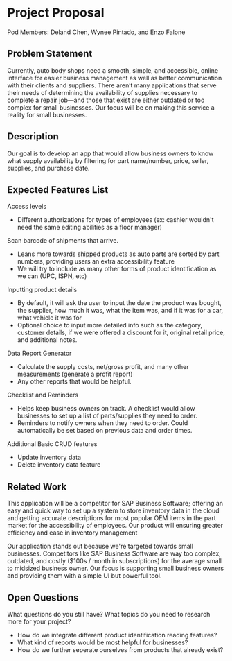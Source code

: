 # Project Proposal

Pod Members: Deland Chen, Wynee Pintado, and Enzo Falone 

## Problem Statement

Currently, auto body shops need a smooth, simple, and accessible, online interface for easier business management as well as better communication with their clients and suppliers. There aren’t many applications that serve their needs of determining the availability of supplies necessary to complete a repair job—and those that exist are either outdated or too complex for small businesses. Our focus will be on making this service a reality for small businesses.

## Description

Our goal is to develop an app that would allow business owners to know what supply availability by filtering for part name/number, price, seller, supplies, and purchase date. 

## Expected Features List
Access levels
  - Different authorizations for types of employees (ex: cashier wouldn't need the same editing abilities as a floor manager)

Scan barcode of shipments that arrive.
  - Leans more towards shipped products as auto parts are sorted by part numbers, providing users an extra accessibility feature
  - We will try to include as many other forms of product identification as we can (UPC, ISPN, etc)
  
Inputting product details
  - By default, it will ask the user to input the date the product was bought, the supplier, how much it was, what the item was, and if it was for a car, what vehicle it was for
  - Optional choice to input more detailed info such as the category, customer details, if we were offered a discount for it, original retail price, and          additional notes.
  
Data Report Generator
  - Calculate the supply costs, net/gross profit, and many other measurements (generate a profit report)
  - Any other reports that would be helpful.
  
Checklist and Reminders
- Helps keep business owners on track. A checklist would allow businesses to set up a list of parts/supplies they need to order. 
- Reminders to notify owners when they need to order. Could automatically be set based on previous data and order times.

Additional Basic CRUD features
  - Update inventory data
  - Delete inventory data feature

## Related Work

This application will be a competitor for SAP Business Software; offering an easy and quick way to set up a system to store inventory data in the cloud and getting accurate descriptions for most popular OEM items in the part market for the accessibility of employees. Our product will ensuring greater efficiency and ease in inventory management 

Our application stands out because we're targeted towards small businesses. Competitors like SAP Business Software are way too complex, outdated, and costly ($100s / month in subscriptions) for the average small to midsized business owner. Our focus is supporting small business owners and providing them with a simple UI but powerful tool.

## Open Questions

What questions do you still have? What topics do you need to research more for your project?
 - How do we integrate different product identification reading features?
 - What kind of reports would be most helpful for businesses?
 - How do we further seperate ourselves from products that already exist?
